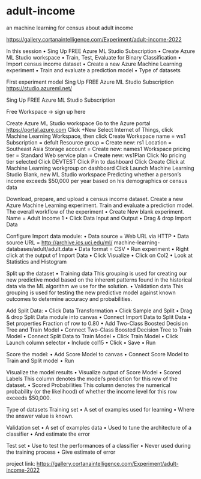# adult-income
an machine learning for census about adult income

https://gallery.cortanaintelligence.com/Experiment/adult-income-2022

In this session
• Sing Up FREE Azure ML Studio Subscription
• Create Azure ML Studio workspace
• Train, Test, Evaluate for Binary Classification
• Import census income dataset
• Create a new Azure Machine Learning experiment
• Train and evaluate a prediction model
• Type of datasets
 

First experiment model
Sing Up FREE Azure ML Studio Subscription
https://studio.azureml.net/

Sing Up FREE Azure ML Studio Subscription

Free Workspace -> sign up here  

Create Azure ML Studio workspace
Go to the Azure portal https://portal.azure.com
Click +New
Select Internet of Things, click Machine Learning Workspace, then click Create
Workspace name = ws1
Subscription = defult
Resource group = Create new: rs1
Location = Southeast Asia
Storage account = Create new: names1
Workspace pricing tier = Standard
Web service plan = Create new: ws1Plan
Click No pricing tier selected
Click DEVTEST
Click Pin to dashboard
Click Create
Click at Machine Learning workgroup on dashboard
Click Launch Machine Learning Studio
Blank, new ML Studio workspace
Predicting whether a person’s income exceeds $50,000 per year based on his demographics or census data

Download, prepare, and upload a census income dataset.
Create a new Azure Machine Learning experiment.
Train and evaluate a prediction model.
The overall workflow of the experiment
• Create New blank experiment. Name = Adult Income 1 • Click Data Input and Output • Drag & drop Import Data

Configure Import data module:
• Data source = Web URL via HTTP
• Data source URL = http://archive.ics.uci.edu/ml/ machine-learning-databases/adult/adult.data • Data format = CSV • Run experiment • Right click at the output of Import Data • Click Visualize • Click on Col2 • Look at Statistics and Histogram

Split up the dataset
• Training data This grouping is used for creating our new predictive model based on the inherent patterns found in the historical data via the ML algorithm we use for the solution. • Validation data This grouping is used for testing the new predictive model against known outcomes to determine accuracy and probabilities.

Add Split Data:
• Click Data Transformation
• Click Sample and Split • Drag & drop Split Data module into canvas • Connect Import Data to Split Data • Set properties Fraction of row to 0.80 • Add Two-Class Boosted Decision Tree and Train Model • Connect Two-Class Boosted Decision Tree to Train Model • Connect Split Data to Train Model • Click Train Model • Click Launch column selector • Include col15 • Click • Save • Run

Score the model:
• Add Score Model to canvas • Connect Score Model to Train and Split model • Run

Visualize the model results
• Visualize output of Score Model • Scored Labels This column denotes the model’s prediction for this row of the dataset. • Scored Probabilities This column denotes the numerical probability (or the likelihood) of whether the income level for this row exceeds $50,000.  

Type of datasets
Training set
• A set of examples used for learning • Where the answer value is known.

Validation set
• A set of examples data • Used to tune the architecture of a classifier • And estimate the error

Test set
• Use to test the performances of a classifier • Never used during the training process • Give estimate of error

project link:
https://gallery.cortanaintelligence.com/Experiment/adult-income-2022
